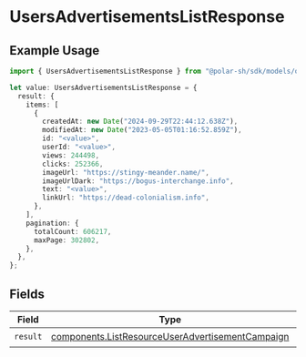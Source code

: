 # UsersAdvertisementsListResponse

## Example Usage

```typescript
import { UsersAdvertisementsListResponse } from "@polar-sh/sdk/models/operations";

let value: UsersAdvertisementsListResponse = {
  result: {
    items: [
      {
        createdAt: new Date("2024-09-29T22:44:12.638Z"),
        modifiedAt: new Date("2023-05-05T01:16:52.859Z"),
        id: "<value>",
        userId: "<value>",
        views: 244498,
        clicks: 252366,
        imageUrl: "https://stingy-meander.name/",
        imageUrlDark: "https://bogus-interchange.info",
        text: "<value>",
        linkUrl: "https://dead-colonialism.info",
      },
    ],
    pagination: {
      totalCount: 606217,
      maxPage: 302802,
    },
  },
};
```

## Fields

| Field                                                                                                                | Type                                                                                                                 | Required                                                                                                             | Description                                                                                                          |
| -------------------------------------------------------------------------------------------------------------------- | -------------------------------------------------------------------------------------------------------------------- | -------------------------------------------------------------------------------------------------------------------- | -------------------------------------------------------------------------------------------------------------------- |
| `result`                                                                                                             | [components.ListResourceUserAdvertisementCampaign](../../models/components/listresourceuseradvertisementcampaign.md) | :heavy_check_mark:                                                                                                   | N/A                                                                                                                  |